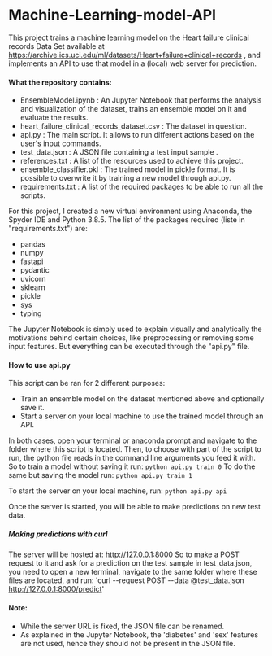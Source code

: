 # Machine-Learning-model-API
This project trains a machine learning model on the Heart failure clinical records Data Set available at https://archive.ics.uci.edu/ml/datasets/Heart+failure+clinical+records , and implements an API to use that model in a (local) web server for prediction.


#### What the repository contains:

* EnsembleModel.ipynb : An Jupyter Notebook that performs the analysis and visualization of the dataset, trains an ensemble model on it and evaluate the results.
* heart_failure_clinical_records_dataset.csv : The dataset in question.
* api.py : The main script. It allows to run different actions based on the user's input commands. 
* test_data.json : A JSON file containing a test input sample .
* references.txt : A list of the resources used to achieve this project.
* ensemble_classifier.pkl : The trained model in pickle format. It is possible to overwrite it by training a new model through api.py.
* requirements.txt : A list of the required packages to be able to run all the scripts.



For this project, I created a new virtual environment using Anaconda, the Spyder IDE and Python 3.8.5.
The list of the packages required (liste in "requirements.txt") are:
* pandas
* numpy
* fastapi
* pydantic
* uvicorn
* sklearn
* pickle
* sys
* typing


The Jupyter Notebook is simply used to explain visually and analytically the motivations behind certain choices, like preprocessing or removing some input features. But everything can be executed through the "api.py" file.


#### How to use api.py

This script can be ran for 2 different purposes:
* Train an ensemble model on the dataset mentioned above and optionally save it.
* Start a server on your local machine to use the trained model through an API.

In both cases, open your terminal or anaconda prompt and navigate to the folder where this script is located.
Then, to choose with part of the script to run, the python file reads in the command line arguments you feed it with.
So to train a model without saving it run: `python api.py train 0`
To do the same but saving the model run: `python api.py train 1`

To start the server on your local machine, run: `python api.py api`

Once the server is started, you will be able to make predictions on new test data.

##### Making predictions with curl

The server will be hosted at: http://127.0.0.1:8000
So to make a POST request to it and ask for a prediction on the test sample in test_data.json, you need to open a new terminal, navigate to the same folder where these files are located, and run: 'curl --request POST --data @test_data.json http://127.0.0.1:8000/predict'
#### Note:
* While the server URL is fixed, the JSON file can be renamed.
* As explained in the Jupyter Notebook, the 'diabetes' and 'sex' features are not used, hence they should not be present in the JSON file.

















